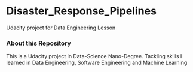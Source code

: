 # Disaster_Response_Pipelines
Udacity project for Data Engineering Lesson


### About this Repository

This is a Udacity project in Data-Science Nano-Degree. Tackling skills I learned in Data Engineering, Software Engineering and Machine Learning
